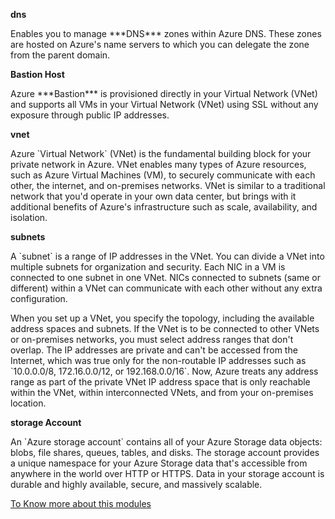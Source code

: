  **dns**
<p>Enables you to manage ***DNS*** zones within Azure DNS. These zones are hosted on Azure's name servers to which you can delegate the zone from the parent domain.<p>


**Bastion Host**
<p>Azure ***Bastion*** is provisioned directly in your Virtual Network (VNet) and supports all VMs in your Virtual Network (VNet) using SSL without any exposure through public IP addresses.<p>

**vnet**
<p>Azure `Virtual Network` (VNet) is the fundamental building block for your private network in Azure. VNet enables many types of Azure resources, such as Azure Virtual Machines (VM), to securely communicate with each other, the internet, and on-premises networks. VNet is similar to a traditional network that you'd operate in your own data center, but brings with it additional benefits of Azure's infrastructure such as scale, availability, and isolation.<p>

**subnets**
<p>A `subnet` is a range of IP addresses in the VNet. You can divide a VNet into multiple subnets for organization and security. Each NIC in a VM is connected to one subnet in one VNet. NICs connected to subnets (same or different) within a VNet can communicate with each other without any extra configuration.<p>
      <p>When you set up a VNet, you specify the topology, including the available address spaces and subnets. If the VNet is to be connected to other VNets or on-premises networks, you must select address ranges that don't overlap. The IP addresses are private and can't be accessed from the Internet, which was true only for the non-routable IP addresses such as `10.0.0.0/8, 172.16.0.0/12, or 192.168.0.0/16`. Now, Azure treats any address range as part of the private VNet IP address space that is only reachable within the VNet, within interconnected VNets, and from your on-premises location.<p>

**storage Account**
<p>An `Azure storage account` contains all of your Azure Storage data objects: blobs, file shares, queues, tables, and disks. The storage account provides a unique namespace for your Azure Storage data that's accessible from anywhere in the world over HTTP or HTTPS. Data in your storage account is durable and highly available, secure, and massively scalable.<p>

[To Know more about this modules](https://registry.terraform.io/)
